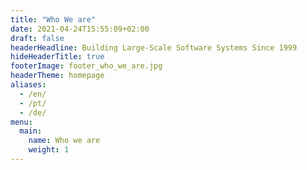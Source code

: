 ```yaml
---
title: "Who We are"
date: 2021-04-24T15:55:09+02:00
draft: false
headerHeadline: Building Large-Scale Software Systems Since 1999
hideHeaderTitle: true
footerImage: footer_who_we_are.jpg
headerTheme: homepage
aliases:
  - /en/
  - /pt/
  - /de/
menu:
  main:
    name: Who we are 
    weight: 1
---
```

